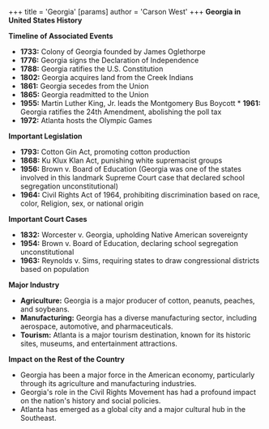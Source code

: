 +++
 title = 'Georgia'
[params]
	author = 'Carson West'
+++
**Georgia in United States History**

**Timeline of Associated Events**

* **1733:** Colony of Georgia founded by James Oglethorpe
* **1776:** Georgia signs the Declaration of Independence
* **1788:** Georgia ratifies the U.S. Constitution
* **1802:** Georgia acquires land from the Creek Indians
* **1861:** Georgia secedes from the Union
* **1865:** Georgia readmitted to the Union
* **1955:** Martin Luther King, Jr. leads the Montgomery Bus Boycott * **1961:** Georgia ratifies the 24th Amendment, abolishing the poll tax
* **1972:** Atlanta hosts the Olympic Games

**Important Legislation**

* **1793:** Cotton Gin Act, promoting cotton production
* **1868:** Ku Klux Klan Act, punishing white supremacist groups
* **1956:** Brown v. Board of Education (Georgia was one of the states involved in this landmark Supreme Court case that declared school segregation unconstitutional)
* **1964:** Civil Rights Act of 1964, prohibiting discrimination based on race, color, Religion, sex, or national origin

**Important Court Cases**

* **1832:** Worcester v. Georgia, upholding Native American sovereignty
* **1954:** Brown v. Board of Education, declaring school segregation unconstitutional
* **1963:** Reynolds v. Sims, requiring states to draw congressional districts based on population

**Major Industry**

* **Agriculture:** Georgia is a major producer of cotton, peanuts, peaches, and soybeans.
* **Manufacturing:** Georgia has a diverse manufacturing sector, including aerospace, automotive, and pharmaceuticals.
* **Tourism:** Atlanta is a major tourism destination, known for its historic sites, museums, and entertainment attractions.

**Impact on the Rest of the Country**

* Georgia has been a major force in the American economy, particularly through its agriculture and manufacturing industries.
* Georgia's role in the Civil Rights Movement has had a profound impact on the nation's history and social policies.
* Atlanta has emerged as a global city and a major cultural hub in the Southeast.